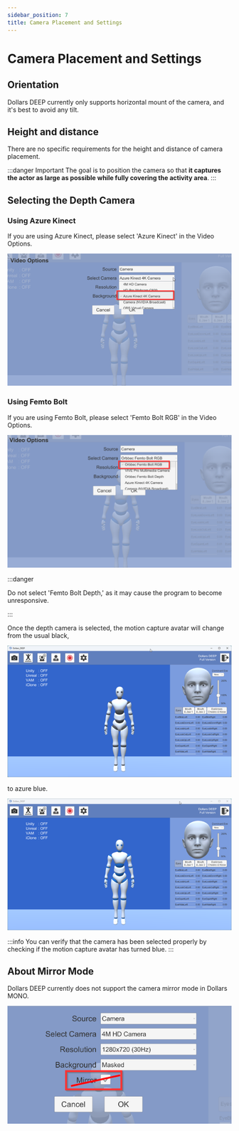 ```yaml
---
sidebar_position: 7
title: Camera Placement and Settings
---
```


# Camera Placement and Settings

## Orientation

Dollars DEEP currently only supports horizontal mount of the camera, and it's best to avoid any tilt.

## Height and distance

There are no specific requirements for the height and distance of camera placement.

:::danger Important
The goal is to position the camera so that **it captures the actor as large as possible while fully covering the activity area**.
:::

## Selecting the Depth Camera

### Using Azure Kinect

If you are using Azure Kinect, please select 'Azure Kinect' in the Video Options.

![](../img/2023-10-20.png)

### Using Femto Bolt

If you are using Femto Bolt, please select 'Femto Bolt RGB' in the Video Options.

![](../img/2024_02_01_14_16_39-Dollars.png)

:::danger

Do not select 'Femto Bolt Depth,' as it may cause the program to become unresponsive.

:::

Once the depth camera is selected, the motion capture avatar will change from the usual black,

![](../img/2023-10-20_19_51_58.png)

to azure blue.

![](../img/2023-10-20_19_51_47.png)

:::info
You can verify that the camera has been selected properly by checking if the motion capture avatar has turned blue.
:::

## About Mirror Mode

Dollars DEEP currently does not support the camera mirror mode in Dollars MONO.

![](../img/2023-10-20_20_22_33.png)

